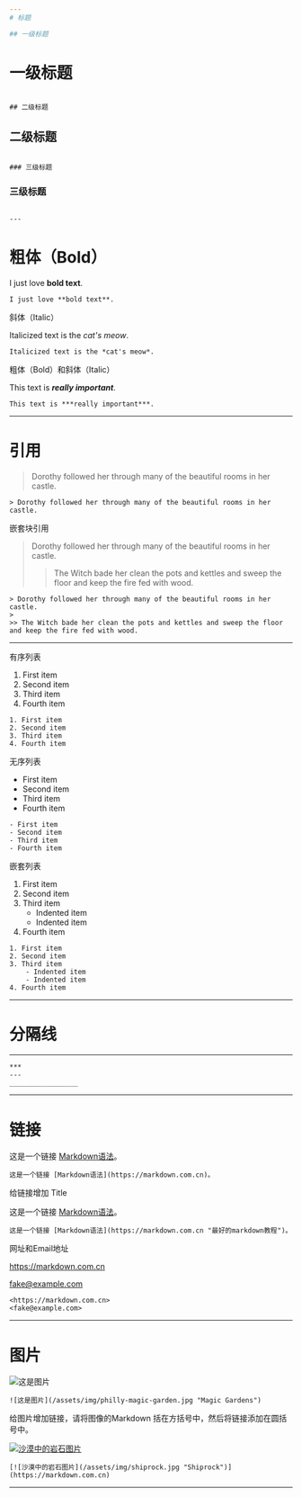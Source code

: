 ```yaml
---
# 标题

## 一级标题
```
# 一级标题
```

## 二级标题
```
## 二级标题
```

### 三级标题
```
### 三级标题
```

---
```


# 粗体（Bold）

I just love **bold text**.
```
I just love **bold text**.
```

斜体（Italic）

Italicized text is the *cat's meow*.
```
Italicized text is the *cat's meow*.
```

粗体（Bold）和斜体（Italic）

This text is ***really important***.
```
This text is ***really important***.
```
---
# 引用

> Dorothy followed her through many of the beautiful rooms in her castle.
```
> Dorothy followed her through many of the beautiful rooms in her castle.
```

嵌套块引用

> Dorothy followed her through many of the beautiful rooms in her castle.
>
>> The Witch bade her clean the pots and kettles and sweep the floor and keep the fire fed with wood.
```
> Dorothy followed her through many of the beautiful rooms in her castle.
>
>> The Witch bade her clean the pots and kettles and sweep the floor and keep the fire fed with wood.
```


---

有序列表
1. First item
2. Second item
3. Third item
4. Fourth item


```
1. First item
2. Second item
3. Third item
4. Fourth item
```

无序列表
- First item
- Second item
- Third item
- Fourth item


```
- First item
- Second item
- Third item
- Fourth item
```
嵌套列表
1. First item
2. Second item
3. Third item
    - Indented item
    - Indented item
4. Fourth item

```
1. First item
2. Second item
3. Third item
    - Indented item
    - Indented item
4. Fourth item
```
---
# 分隔线

---

```
***
---
_________________
```
---
# 链接

这是一个链接 [Markdown语法](https://markdown.com.cn)。
```
这是一个链接 [Markdown语法](https://markdown.com.cn)。
```

给链接增加 Title

这是一个链接 [Markdown语法](https://markdown.com.cn "最好的markdown教程")。
```
这是一个链接 [Markdown语法](https://markdown.com.cn "最好的markdown教程")。
```

网址和Email地址

<https://markdown.com.cn>

<fake@example.com>

```
<https://markdown.com.cn>
<fake@example.com>
```
---
# 图片
![这是图片](/assets/img/philly-magic-garden.jpg "Magic Gardens")
```
![这是图片](/assets/img/philly-magic-garden.jpg "Magic Gardens")
```

给图片增加链接，请将图像的Markdown 括在方括号中，然后将链接添加在圆括号中。

[![沙漠中的岩石图片](/assets/img/shiprock.jpg "Shiprock")](https://markdown.com.cn)
```
[![沙漠中的岩石图片](/assets/img/shiprock.jpg "Shiprock")](https://markdown.com.cn)
```
---
